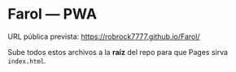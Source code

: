 # Farol — PWA

URL pública prevista: https://robrock7777.github.io/Farol/

Sube todos estos archivos a la **raíz** del repo para que Pages sirva `index.html`.
